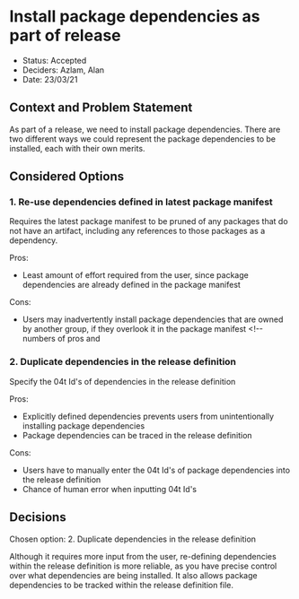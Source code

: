 # Install package dependencies as part of release

* Status: Accepted<!-- optional -->
* Deciders: Azlam, Alan <!-- optional -->
* Date: 23/03/21 <!-- optional -->

## Context and Problem Statement

As part of a release, we need to install package dependencies. There are two different ways we could represent the package dependencies to be installed, each with their own merits.

## Considered Options

### 1. Re-use dependencies defined in latest package manifest

 Requires the latest package manifest to be pruned of any packages that do not have an artifact, including any references to those packages as a dependency.

Pros:
* Least amount of effort required from the user, since package dependencies are already defined in the package manifest

Cons:
* Users may inadvertently install package dependencies that are owned by another group, if they overlook it in the package manifest <!-- numbers of pros and 

### 2. Duplicate dependencies in the release definition

Specify the 04t Id's of dependencies in the release definition

Pros:
* Explicitly defined dependencies prevents users from unintentionally installing package dependencies
* Package dependencies can be traced in the release definition

Cons:
* Users have to manually enter the 04t Id's of package dependencies into the release definition
* Chance of human error when inputting 04t Id's


## Decisions

Chosen option: 2. Duplicate dependencies in the release definition

Although it requires more input from the user, re-defining dependencies within the release definition is more reliable, as you have precise control over what dependencies are being installed. It also allows package dependencies to be tracked within the release definition file.

<!-- markdownlint-disable-file MD013 -->
